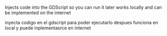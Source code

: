 Injects code into the GDScript so you can run it later 
works locally and can be implemented on the internet

inyecta codigo en el gdscript para poder ejecutarlo despues 
funciona en local y puede inplementasrce en internet
